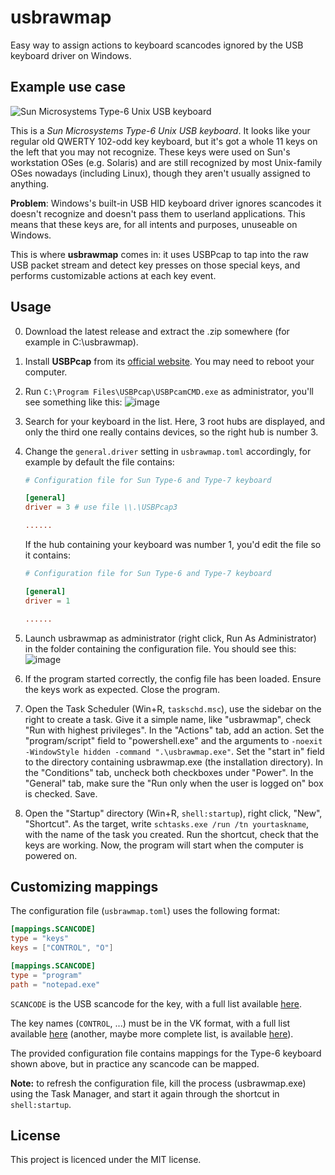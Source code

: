 # usbrawmap

Easy way to assign actions to keyboard scancodes ignored by the USB keyboard driver on Windows.

## Example use case

![Sun Microsystems Type-6 Unix USB keyboard](https://user-images.githubusercontent.com/70631622/206449644-a244a4e7-43b5-4d0c-b0a1-831414b2c028.png)

This is a *Sun Microsystems Type-6 Unix USB keyboard*. It looks like your regular old QWERTY 102-odd key keyboard, but it's got a whole 11 keys on the left that you may not recognize. These keys were used on Sun's workstation OSes (e.g. Solaris) and are still recognized by most Unix-family OSes nowadays (including Linux), though they aren't usually assigned to anything.

**Problem**: Windows's built-in USB HID keyboard driver ignores scancodes it doesn't recognize and doesn't pass them to userland applications. This means that these keys
are, for all intents and purposes, unuseable on Windows.

This is where **usbrawmap** comes in: it uses USBPcap to tap into the raw USB packet stream and detect key presses on those special keys, and performs customizable
actions at each key event.

## Usage

0. Download the latest release and extract the .zip somewhere (for example in C:\usbrawmap).
1. Install **USBPcap** from its [official website](https://desowin.org/usbpcap/). You may need to reboot your computer.
2. Run `C:\Program Files\USBPcap\USBPcamCMD.exe` as administrator, you'll see something like this:
  ![image](https://user-images.githubusercontent.com/4533568/171448708-1c444841-91f5-420b-a848-1bf0fcec6208.png)
3. Search for your keyboard in the list. Here, 3 root hubs are displayed, and only the third one really contains devices, so the right hub is number 3.
4. Change the `general.driver` setting in `usbrawmap.toml` accordingly, for example by default the file contains:

    ```toml
    # Configuration file for Sun Type-6 and Type-7 keyboard

    [general]
    driver = 3 # use file \\.\USBPcap3

    ......
    ```

    If the hub containing your keyboard was number 1, you'd edit the file so it contains:

    ```toml
    # Configuration file for Sun Type-6 and Type-7 keyboard

    [general]
    driver = 1

    ......
    ```

5. Launch usbrawmap as administrator (right click, Run As Administrator) in the folder containing the configuration file. You should see this:
   ![image](https://user-images.githubusercontent.com/4533568/171449258-b84c2b82-e51d-4d0d-a77e-fcb6c336962b.png)
   
6. If the program started correctly, the config file has been loaded. Ensure the keys work as expected. Close the program.

7. Open the Task Scheduler (Win+R, `taskschd.msc`), use the sidebar on the right to create a task. Give it a simple name, like "usbrawmap", check "Run with highest privileges". In the "Actions" tab, add an action. Set the "program/script" field to "powershell.exe" and the arguments to `-noexit -WindowStyle hidden -command ".\usbrawmap.exe"`. Set the "start in" field to the directory containing usbrawmap.exe (the installation directory). In the "Conditions" tab, uncheck both checkboxes under "Power". In the "General" tab, make sure the "Run only when the user is logged on" box is checked. Save. 

8. Open the "Startup" directory (Win+R, `shell:startup`), right click, "New", "Shortcut". As the target, write `schtasks.exe /run /tn yourtaskname`, with the name of the task you created. Run the shortcut, check that the keys are working. Now, the program will start when the computer is powered on.

## Customizing mappings

The configuration file (`usbrawmap.toml`) uses the following format:

```toml
[mappings.SCANCODE]
type = "keys"
keys = ["CONTROL", "O"]

[mappings.SCANCODE]
type = "program"
path = "notepad.exe"
```

`SCANCODE` is the USB scancode for the key, with a full list available [here](https://www.win.tue.nl/~aeb/linux/kbd/scancodes-14.html).

The key names (`CONTROL`, ...) must be in the VK format, with a full list available [here](src/vk.rs#L22) (another, maybe more complete list, is available [here](http://www.kbdedit.com/manual/low_level_vk_list.html)).

The provided configuration file contains mappings for the Type-6 keyboard shown above, but in practice any scancode can be mapped.

**Note:** to refresh the configuration file, kill the process (usbrawmap.exe) using the Task Manager, and start it again through the shortcut in `shell:startup`.

## License

This project is licenced under the MIT license.
